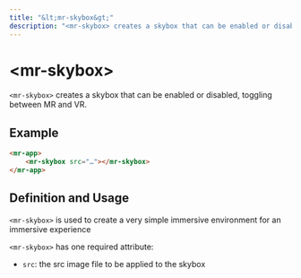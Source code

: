 ```yaml
---
title: "&lt;mr-skybox&gt;"
description: "<mr-skybox> creates a skybox that can be enabled or disabled, toggling between MR and VR."
---
```

# &lt;mr-skybox&gt;

`<mr-skybox>` creates a skybox that can be enabled or disabled, toggling between MR and VR.

## Example

```html
<mr-app>
    <mr-skybox src="…"></mr-skybox>
</mr-app>
```

## Definition and Usage

`<mr-skybox>` is used to create a very simple immersive environment for an immersive experience

`<mr-skybox>` has one required attribute:

* `src`: the src image file to be applied to the skybox
